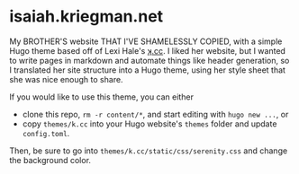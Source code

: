 # isaiah.kriegman.net

My BROTHER'S website THAT I'VE SHAMELESSLY COPIED, with a simple Hugo theme based off of Lexi Hale's
[ʞ.cc](http://xn--rpa.cc/). I liked her website, but I wanted to write pages in
markdown and automate things like header generation, so I translated her site
structure into a Hugo theme, using her style sheet that she was nice enough to
share.

If you would like to use this theme, you can either

- clone this repo, `rm -r content/*`, and start editing with `hugo new ...`, or
- copy `themes/k.cc` into your Hugo website's `themes` folder and update
  `config.toml`.

Then, be sure to go into `themes/k.cc/static/css/serenity.css` and change the
background color.
